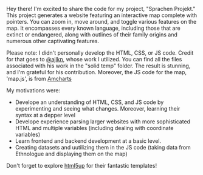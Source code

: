 Hey there! I'm excited to share the code for my project, "Sprachen Projekt." This project generates a website featuring an interactive map complete with pointers. You can zoom in, move around, and toggle various features on the map. It encompasses every known language, including those that are extinct or endangered, along with outlines of their family origins and numerous other captivating features.

Please note: I didn't personally develop the HTML, CSS, or JS code. Credit for that goes to [@ajlkn](https://twitter.com/ajlkn), whose work I utilized. You can find all the files associated with his work in the "solid temp" folder. The result is stunning, and I'm grateful for his contribution. Moreover, the JS code for the map, 'map.js', is from [Amcharts](https://www.amcharts.com/demos/rotate-globe-to-a-selected-country/)

My motivations were:
+ Develope an understanding of HTML, CSS, and JS code by experimenting and seeing what changes. Moreover, learning their syntax at a depper level
+ Develope experience parsing larger websites with more sophisticated HTML and multiple variables (including dealing with coordinate variables)
+ Learn frontend and backend development at a basic level.
+ Creating datasets and uutilizing them in the JS code (taking data from Ethnologue and displaying them on the map)

Don't forget to explore [html5up](https://html5up.net/) for their fantastic templates!
